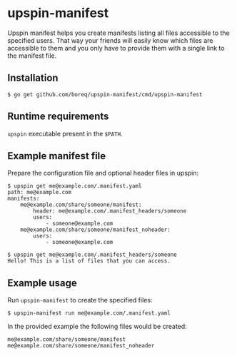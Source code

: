 # upspin-manifest
Upspin manifest helps you create manifests listing all files accessible to the
specified users. That way your friends will easily know which files are
accessible to them and you only have to provide them with a single link
to the manifest file.

## Installation

    $ go get github.com/boreq/upspin-manifest/cmd/upspin-manifest


## Runtime requirements
`upspin` executable present in the `$PATH`.

## Example manifest file
Prepare the configuration file and optional header files in upspin:

    $ upspin get me@example.com/.manifest.yaml
    path: me@example.com
    manifests:
        me@example.com/share/someone/manifest:
            header: me@example.com/.manifest_headers/someone
            users: 
                - someone@example.com
        me@example.com/share/someone/manifest_noheader:
            users: 
                - someone@example.com

    $ upspin get me@example.com/.manifest_headers/someone
    Hello! This is a list of files that you can access.

## Example usage
Run `upspin-manifest` to create the specified files:

    $ upspin-manifest run me@example.com/.manifest.yaml

In the provided example the following files would be created:

    me@example.com/share/someone/manifest
    me@example.com/share/someone/manifest_noheader
